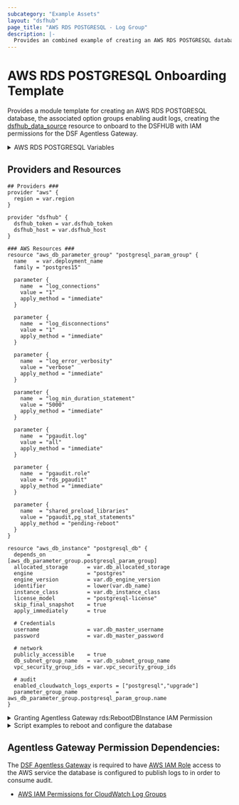 ```yaml
---
subcategory: "Example Assets"
layout: "dsfhub"
page_title: "AWS RDS POSTGRESQL - Log Group"
description: |-
  Provides an combined example of creating an AWS RDS POSTGRESQL database, associated option groups enabling audit logs, onboarding to the DSFHUB with IAM permissions for the DSF Agentless Gateway to access.
---
```


# AWS RDS POSTGRESQL Onboarding Template

Provides a module template for creating an AWS RDS POSTGRESQL database, the associated option groups enabling audit logs, creating the [dsfhub_data_source](../r/data_source.md) resource to onboard to the DSFHUB with IAM permissions for the DSF Agentless Gateway.

<details>
<summary>AWS RDS POSTGRESQL Variables</summary>

### AWS RDS POSTGRESQL Variables

```hcl
# DSFHUB Provider Required Variables
variable "dsfhub_token" {} # TF_VAR_dsfhub_token env variable
variable "dsfhub_host" {} # TF_VAR_dsfhub_host env variable

# AWS Provider Required Variables
variable "region" {
  description = "AWS region"
  type = string
  default = "us-east-2"
}

# DSFHUB Asset Variables
variable "admin_email" {
  description = "The email address to notify about this asset"
  type = string
  default = "your@email.com"
}

variable "gateway_id" {
  description =  "The jsonarUid unique identifier of the agentless gateway. Example: '7a4af7cf-4292-89d9-46ec-183756ksdjd'"
  type = string
  default = "12345abcde-12345-abcde-12345-12345abcde"
}

variable "dsf_cloud_account_asset_id" {
  description =  "DSFHUB Cloud Account Asset ID"
  type = string
  default = "arn:aws:iam::1234567890:user/your-user"
}

# RDS-DB Variables
variable "deployment_name" {
  description = "The name of the database deployment. i.e. 'custom-app-mysql-prod'"
  type = string
  default = "custom-app-mysql-prod"
}

variable "db_name" {
  description = "The database name (must begin with a letter and contain only alphanumeric characters)."
  type = string
  default = "CustomAppMySqlProd"
}

variable "db_allocated_storage" {
  description = "The allocated storage in gibibytes. If max_allocated_storage is configured, this argument represents the initial storage allocation and differences from the configuration will be ignored automatically when Storage Autoscaling occurs. If replicate_source_db is set, the value is ignored during the creation of the instance."
  type = number
  default = 10
}

variable "db_engine_version" {
  description = "Database engine version, i.e. \"8.0.33\""
  type = string
  default = "8.0.33"
}

variable "db_instance_class" {
  description = "The instance type of the RDS instance. Example: 'db.t2'. Reference: https://docs.aws.amazon.com/AmazonRDS/latest/UserGuide/Concepts.DBInstanceClass.html"
  type = string
  default = "db.t3.micro"
}

variable "db_major_engine_version" {
  description = "Specifies the major version of the engine that this option group should be associated with, i.e. \"8.0\""
  type = string
  default = "8.0"
}

variable "db_master_username" {
  description = "Username for the master DB user, must not use rdsamin as that is reserved. Cannot be specified for a replica."
  type = string
  default = "youradmin"
}

variable "db_master_password" {
  description = "Password for the master DB user. Note that this may show up in logs, and it will be stored in the state file."
  type = string
  default = ""
}

variable "db_subnet_group_name" {
  description = "Name of DB subnet group. DB instance will be created in the VPC associated with the DB subnet group. If unspecified, will be created in the default VPC, or in EC2 Classic, if available."
  type = string
  default = "isbt_db-db-subnet-group"
}

variable "server_audit_excluded_users" {
  description = "A comman seperated string of usernames to exclude activity from the audit feed. By default, activity is recorded for all users. Example: \"rdsadmin,etladmin\""
  type = string
  default = "rdsadmin"
}

variable "vpc_security_group_ids" {
  description = "List of VPC security groups to associate."
  type = list
  default = ["sg-abcde12345"]
}
```
</details>

## Providers and Resources

```hcl
## Providers ###
provider "aws" {
  region = var.region
}

provider "dsfhub" {
  dsfhub_token = var.dsfhub_token
  dsfhub_host = var.dsfhub_host
}

### AWS Resources ###
resource "aws_db_parameter_group" "postgresql_param_group" {
  name   = var.deployment_name
  family = "postgres15"

  parameter {
    name  = "log_connections"
    value = "1"
    apply_method = "immediate"
  }

  parameter {
    name  = "log_disconnections"
    value = "1"
    apply_method = "immediate"
  }

  parameter {
    name  = "log_error_verbosity"
    value = "verbose"
    apply_method = "immediate"
  }

  parameter {
    name  = "log_min_duration_statement"
    value = "5000"
    apply_method = "immediate"
  }

  parameter {
    name  = "pgaudit.log"
    value = "all"
    apply_method = "immediate"
  }

  parameter {
    name  = "pgaudit.role"
    value = "rds_pgaudit"
    apply_method = "immediate"
  }

  parameter {
    name  = "shared_preload_libraries"
    value = "pgaudit,pg_stat_statements"
    apply_method = "pending-reboot"
  }
}

resource "aws_db_instance" "postgresql_db" {
  depends_on 			 = [aws_db_parameter_group.postgresql_param_group]
  allocated_storage      = var.db_allocated_storage
  engine                 = "postgres"
  engine_version         = var.db_engine_version
  identifier             = lower(var.db_name)
  instance_class         = var.db_instance_class
  license_model          = "postgresql-license"
  skip_final_snapshot    = true
  apply_immediately      = true

  # Credentials
  username               = var.db_master_username
  password               = var.db_master_password

  # network
  publicly_accessible    = true
  db_subnet_group_name   = var.db_subnet_group_name
  vpc_security_group_ids = var.vpc_security_group_ids

  # audit
  enabled_cloudwatch_logs_exports = ["postgresql","upgrade"]
  parameter_group_name            = aws_db_parameter_group.postgresql_param_group.name
}
```

<details>
<summary>Granting Agentless Gateway rds:RebootDBInstance IAM Permission</summary>

```hcl
resource "aws_iam_role_policy_attachment" "log_group_policy_attachment" {
  policy_arn = aws_iam_policy.log_group_policy.arn
  role       = data.aws_iam_role.agentless_gateway.name
}

resource "aws_iam_policy" "db_reboot_policy" {
  name        = "DSFAgentlessGatewayDBRebootPolicy-${var.deployment_name}"
  description = "DSF Agentless Gateway DB Reboot Policy for ${var.deployment_name}"

  policy = jsonencode({
    "Version": "2012-10-17",
    "Statement": [
      {
        "Sid": "VisualEditor0",
        "Effect": "Allow",
        "Action": [
          "rds:RebootDBInstance"
        ]
        "Resource": [
          "${aws_db_instance.postgresql_db.arn}",
        ]
      }
    ]
  })
}

resource "aws_iam_role_policy_attachment" "db_reboot_policy_attachment" {
  policy_arn = aws_iam_policy.db_reboot_policy.arn
  role       = data.aws_iam_role.agentless_gateway.name
}
```
</details>


<details>
<summary>Script examples to reboot and configure the database</summary>

## Script examples to reboot and configure the database  

The following scripts are remotely executed through the agentless gateway using a `remote-execute` with a [null_resource](https://registry.terraform.io/providers/hashicorp/null/latest/docs/resources/resource) against the PostgreSQL server to reboot the database (required for the shared_preload_libraries param in the aws_db_parameter_group), and configure database granting the user `rds_superuser` permissions to the `rds_pgaudit` role, and creating the `pgaudit` extension.

### Create the following scripts in the same directory as the terraform configuration file

Script 1: `configure_database.sh`
```bash
source /etc/sysconfig/jsonar
export DB_HOST="$DB_HOST"
export DB_PORT="$DB_PORT"
export ADMIN_USER="$ADMIN_USER"
export ADMIN_PASSWORD="$ADMIN_PASSWORD"
export DB_NAME="$DB_NAME"
export JSONAR_BASEDIR="$JSONAR_BASEDIR"
export REGION="$REGION"
export ACTION="$ACTION"

if [ "$ACTION" == "REBOOT" ]; then
	export $(cat /etc/sysconfig/jsonar)
	${JSONAR_BASEDIR}/bin/aws rds reboot-db-instance --db-instance-identifier $DB_NAME --region $REGION
else:
	${JSONAR_BASEDIR}/bin/python3 /tmp/configure_database.py
fi
```

Script 2: `configure_database.py`
```python
import os
import ssl
import pg8000

host = os.environ.get("DB_HOST")
port = os.environ.get('DB_PORT')
user = os.environ.get('ADMIN_USER')
password = os.environ.get('ADMIN_PASSWORD')
database = "postgres"

ssl_context = ssl.SSLContext()

client = pg8000.connect(host=host, 
                        port=port, 
                        user=user, 
                        password=password, 
                        database=database,
                        ssl_context=ssl_context)

client.run("GRANT rds_superuser TO "+user)
client.run("ALTER USER "+user+" WITH CREATEROLE")

auditor_role_exists = client.run("SELECT rolname FROM pg_catalog.pg_roles WHERE rolname = 'rds_pgaudit'")
if auditor_role_exists:
	print('Auditor role "rds_pgaudit" already exists.')
else:
	print('Creating auditor role "rds_pgaudit".')
	client.run("CREATE ROLE rds_pgaudit")
	client.run("COMMIT")
	
audit_extension_exists = client.run("SELECT extname FROM pg_catalog.pg_extension WHERE extname = 'pgaudit'")
if audit_extension_exists:
	print('Audit extension "pgaudit" already exists.')
else:
	print('Creating audit extension "pgaudit".')
	client.run("CREATE EXTENSION pgaudit")
	client.run("COMMIT")
```

### null_resource examples to execute the scripts

```hcl
### Uploading scripts to the agentless gateway ###
resource "null_resource" "upload-script" {
    depends_on = [aws_db_instance.postgresql_db]

	connection {
		type        		= "ssh"
		user        		= var.dsf_gateway_ssh_user
		private_key 		= file(var.dsf_gateway_private_key)
		host        		= var.dsf_gateway_host
		bastion_host 		= var.bastion_host
		bastion_user 		= var.bastion_ssh_user
		bastion_private_key = file(var.bastion_private_key)
	}

	provisioner "file" {
		source      = "configure_database.sh"
		destination = "/tmp/configure_database.sh"
	}
	provisioner "file" {
		source      = "configure_database.py"
		destination = "/tmp/configure_database.py"
	}
}

### The shared_preload_libraries in the aws_db_parameter_group requires ###
### a reboot, this parameter is required for the pgaudit extension to   ###
### work, executed in the null_resource.remote-execute below            ###
resource "null_resource" "reboot-database" {
    depends_on = [null_resource.upload-script]
	connection {
		type        		= "ssh"
		user        		= var.dsf_gateway_ssh_user
		private_key 		= file(var.dsf_gateway_private_key)
		host        		= var.dsf_gateway_host
		bastion_host 		= var.bastion_host
		bastion_user 		= var.bastion_ssh_user
		bastion_private_key = file(var.bastion_private_key)
	}

	provisioner "remote-exec" {
    	inline = [
			"export DB_HOST='${aws_db_instance.postgresql_db.address}'",
			"export DB_NAME='${var.db_name}'",
			"export DB_PORT='${aws_db_instance.postgresql_db.port}'",
			"export ADMIN_USER='${var.db_master_username}'",
			"export ADMIN_PASSWORD='${var.db_master_password}'",
			"export ACTION='REBOOT'",
			"export REGION='${var.region}'",
			"source /etc/sysconfig/jsonar",
			"chmod +x /tmp/configure_database.sh",
			"/tmp/configure_database.sh",
		]
	}
}

### Execute the script to configure the database ###
resource "null_resource" "reboot-database" {
    depends_on = [null_resource.upload-script]
	connection {
		type        		= "ssh"
		user        		= var.dsf_gateway_ssh_user
		private_key 		= file(var.dsf_gateway_private_key)
		host        		= var.dsf_gateway_host
		bastion_host 		= var.bastion_host
		bastion_user 		= var.bastion_ssh_user
		bastion_private_key = file(var.bastion_private_key)
	}

	provisioner "remote-exec" {
    	inline = [
			"export DB_HOST='${aws_db_instance.postgresql_db.address}'",
			"export DB_NAME='postgres'",
			"export DB_PORT='${aws_db_instance.postgresql_db.port}'",
			"export ADMIN_USER='${var.db_master_username}'",
			"export ADMIN_PASSWORD='${var.db_master_password}'",
			"export ACTION='CONFIGURE'",
			"export REGION='${var.region}'",
			"source /etc/sysconfig/jsonar",
			"chmod +x /tmp/configure_database.sh",
			"/tmp/configure_database.sh",
		]
	}
}
```
</details>

## Agentless Gateway Permission Dependencies:

The [DSF Agentless Gateway](https://registry.terraform.io/modules/imperva/dsf-agentless-gw/aws/latest) is required to have [AWS IAM Role](https://registry.terraform.io/providers/hashicorp/aws/latest/docs/resources/iam_role) access to the AWS service the database is configured to publish logs to in order to consume audit.

<ul>
<li><a target="_blank" href="aws_iam_log_group.md">AWS IAM Permissions for CloudWatch Log Groups</a></li>
</ul>